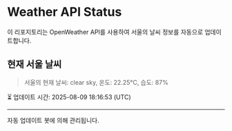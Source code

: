 
# Weather API Status

이 리포지토리는 OpenWeather API를 사용하여 서울의 날씨 정보를 자동으로 업데이트합니다.

## 현재 서울 날씨
> 서울의 현재 날씨: clear sky, 온도: 22.25°C, 습도: 87%

⏳ 업데이트 시간: 2025-08-09 18:16:53 (UTC)

---
자동 업데이트 봇에 의해 관리됩니다.
